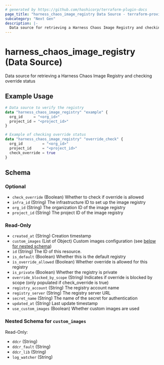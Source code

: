 ```yaml
---
# generated by https://github.com/hashicorp/terraform-plugin-docs
page_title: "harness_chaos_image_registry Data Source - terraform-provider-harness"
subcategory: "Next Gen"
description: |-
  Data source for retrieving a Harness Chaos Image Registry and checking override status
---
```


# harness_chaos_image_registry (Data Source)

Data source for retrieving a Harness Chaos Image Registry and checking override status

## Example Usage

```terraform
# Data source to verify the registry
data "harness_chaos_image_registry" "example" {
  org_id     = "<org_id>"
  project_id = "<project_id>"
}

# Example of checking override status
data "harness_chaos_image_registry" "override_check" {
  org_id         = "<org_id>"
  project_id     = "<project_id>"
  check_override = true
}
```

<!-- schema generated by tfplugindocs -->
## Schema

### Optional

- `check_override` (Boolean) Whether to check if override is allowed
- `infra_id` (String) The infrastructure ID to set up the image registry
- `org_id` (String) The organization ID of the image registry
- `project_id` (String) The project ID of the image registry

### Read-Only

- `created_at` (String) Creation timestamp
- `custom_images` (List of Object) Custom images configuration (see [below for nested schema](#nestedatt--custom_images))
- `id` (String) The ID of this resource.
- `is_default` (Boolean) Whether this is the default registry
- `is_override_allowed` (Boolean) Whether override is allowed for this registry
- `is_private` (Boolean) Whether the registry is private
- `override_blocked_by_scope` (String) Indicates if override is blocked by scope (only populated if check_override is true)
- `registry_account` (String) The registry account name
- `registry_server` (String) The registry server URL
- `secret_name` (String) The name of the secret for authentication
- `updated_at` (String) Last update timestamp
- `use_custom_images` (Boolean) Whether custom images are used

<a id="nestedatt--custom_images"></a>
### Nested Schema for `custom_images`

Read-Only:

- `ddcr` (String)
- `ddcr_fault` (String)
- `ddcr_lib` (String)
- `log_watcher` (String)
